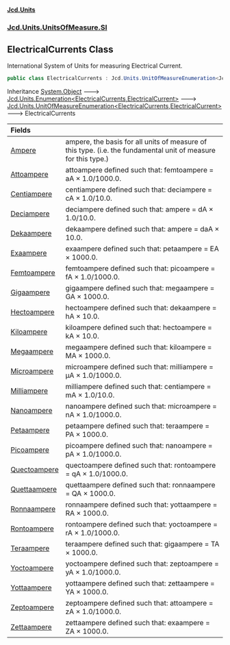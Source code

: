 #### [Jcd.Units](index 'index')
### [Jcd.Units.UnitsOfMeasure.SI](Jcd.Units.UnitsOfMeasure.SI 'Jcd.Units.UnitsOfMeasure.SI')

## ElectricalCurrents Class

International System of Units for measuring Electrical Current.

```csharp
public class ElectricalCurrents : Jcd.Units.UnitOfMeasureEnumeration<Jcd.Units.UnitsOfMeasure.SI.ElectricalCurrents, Jcd.Units.UnitTypes.ElectricalCurrent>
```

Inheritance [System.Object](https://docs.microsoft.com/en-us/dotnet/api/System.Object 'System.Object') &#129106; [Jcd.Units.Enumeration&lt;](Enumeration_TEnumeration,T_ 'Jcd.Units.Enumeration<TEnumeration,T>')[ElectricalCurrents](ElectricalCurrents 'Jcd.Units.UnitsOfMeasure.SI.ElectricalCurrents')[,](Enumeration_TEnumeration,T_ 'Jcd.Units.Enumeration<TEnumeration,T>')[ElectricalCurrent](ElectricalCurrent 'Jcd.Units.UnitTypes.ElectricalCurrent')[&gt;](Enumeration_TEnumeration,T_ 'Jcd.Units.Enumeration<TEnumeration,T>') &#129106; [Jcd.Units.UnitOfMeasureEnumeration&lt;](UnitOfMeasureEnumeration_TEnumeration,T_ 'Jcd.Units.UnitOfMeasureEnumeration<TEnumeration,T>')[ElectricalCurrents](ElectricalCurrents 'Jcd.Units.UnitsOfMeasure.SI.ElectricalCurrents')[,](UnitOfMeasureEnumeration_TEnumeration,T_ 'Jcd.Units.UnitOfMeasureEnumeration<TEnumeration,T>')[ElectricalCurrent](ElectricalCurrent 'Jcd.Units.UnitTypes.ElectricalCurrent')[&gt;](UnitOfMeasureEnumeration_TEnumeration,T_ 'Jcd.Units.UnitOfMeasureEnumeration<TEnumeration,T>') &#129106; ElectricalCurrents

| Fields | |
| :--- | :--- |
| [Ampere](ElectricalCurrents.Ampere 'Jcd.Units.UnitsOfMeasure.SI.ElectricalCurrents.Ampere') | ampere, the basis for all units of measure of this type. (i.e. the fundamental unit of measure for this type.) |
| [Attoampere](ElectricalCurrents.Attoampere 'Jcd.Units.UnitsOfMeasure.SI.ElectricalCurrents.Attoampere') | attoampere defined such that: femtoampere = aA × 1.0/1000.0. |
| [Centiampere](ElectricalCurrents.Centiampere 'Jcd.Units.UnitsOfMeasure.SI.ElectricalCurrents.Centiampere') | centiampere defined such that: deciampere = cA × 1.0/10.0. |
| [Deciampere](ElectricalCurrents.Deciampere 'Jcd.Units.UnitsOfMeasure.SI.ElectricalCurrents.Deciampere') | deciampere defined such that: ampere = dA × 1.0/10.0. |
| [Dekaampere](ElectricalCurrents.Dekaampere 'Jcd.Units.UnitsOfMeasure.SI.ElectricalCurrents.Dekaampere') | dekaampere defined such that: ampere = daA × 10.0. |
| [Exaampere](ElectricalCurrents.Exaampere 'Jcd.Units.UnitsOfMeasure.SI.ElectricalCurrents.Exaampere') | exaampere defined such that: petaampere = EA × 1000.0. |
| [Femtoampere](ElectricalCurrents.Femtoampere 'Jcd.Units.UnitsOfMeasure.SI.ElectricalCurrents.Femtoampere') | femtoampere defined such that: picoampere = fA × 1.0/1000.0. |
| [Gigaampere](ElectricalCurrents.Gigaampere 'Jcd.Units.UnitsOfMeasure.SI.ElectricalCurrents.Gigaampere') | gigaampere defined such that: megaampere = GA × 1000.0. |
| [Hectoampere](ElectricalCurrents.Hectoampere 'Jcd.Units.UnitsOfMeasure.SI.ElectricalCurrents.Hectoampere') | hectoampere defined such that: dekaampere = hA × 10.0. |
| [Kiloampere](ElectricalCurrents.Kiloampere 'Jcd.Units.UnitsOfMeasure.SI.ElectricalCurrents.Kiloampere') | kiloampere defined such that: hectoampere = kA × 10.0. |
| [Megaampere](ElectricalCurrents.Megaampere 'Jcd.Units.UnitsOfMeasure.SI.ElectricalCurrents.Megaampere') | megaampere defined such that: kiloampere = MA × 1000.0. |
| [Microampere](ElectricalCurrents.Microampere 'Jcd.Units.UnitsOfMeasure.SI.ElectricalCurrents.Microampere') | microampere defined such that: milliampere = μA × 1.0/1000.0. |
| [Milliampere](ElectricalCurrents.Milliampere 'Jcd.Units.UnitsOfMeasure.SI.ElectricalCurrents.Milliampere') | milliampere defined such that: centiampere = mA × 1.0/10.0. |
| [Nanoampere](ElectricalCurrents.Nanoampere 'Jcd.Units.UnitsOfMeasure.SI.ElectricalCurrents.Nanoampere') | nanoampere defined such that: microampere = nA × 1.0/1000.0. |
| [Petaampere](ElectricalCurrents.Petaampere 'Jcd.Units.UnitsOfMeasure.SI.ElectricalCurrents.Petaampere') | petaampere defined such that: teraampere = PA × 1000.0. |
| [Picoampere](ElectricalCurrents.Picoampere 'Jcd.Units.UnitsOfMeasure.SI.ElectricalCurrents.Picoampere') | picoampere defined such that: nanoampere = pA × 1.0/1000.0. |
| [Quectoampere](ElectricalCurrents.Quectoampere 'Jcd.Units.UnitsOfMeasure.SI.ElectricalCurrents.Quectoampere') | quectoampere defined such that: rontoampere = qA × 1.0/1000.0. |
| [Quettaampere](ElectricalCurrents.Quettaampere 'Jcd.Units.UnitsOfMeasure.SI.ElectricalCurrents.Quettaampere') | quettaampere defined such that: ronnaampere = QA × 1000.0. |
| [Ronnaampere](ElectricalCurrents.Ronnaampere 'Jcd.Units.UnitsOfMeasure.SI.ElectricalCurrents.Ronnaampere') | ronnaampere defined such that: yottaampere = RA × 1000.0. |
| [Rontoampere](ElectricalCurrents.Rontoampere 'Jcd.Units.UnitsOfMeasure.SI.ElectricalCurrents.Rontoampere') | rontoampere defined such that: yoctoampere = rA × 1.0/1000.0. |
| [Teraampere](ElectricalCurrents.Teraampere 'Jcd.Units.UnitsOfMeasure.SI.ElectricalCurrents.Teraampere') | teraampere defined such that: gigaampere = TA × 1000.0. |
| [Yoctoampere](ElectricalCurrents.Yoctoampere 'Jcd.Units.UnitsOfMeasure.SI.ElectricalCurrents.Yoctoampere') | yoctoampere defined such that: zeptoampere = yA × 1.0/1000.0. |
| [Yottaampere](ElectricalCurrents.Yottaampere 'Jcd.Units.UnitsOfMeasure.SI.ElectricalCurrents.Yottaampere') | yottaampere defined such that: zettaampere = YA × 1000.0. |
| [Zeptoampere](ElectricalCurrents.Zeptoampere 'Jcd.Units.UnitsOfMeasure.SI.ElectricalCurrents.Zeptoampere') | zeptoampere defined such that: attoampere = zA × 1.0/1000.0. |
| [Zettaampere](ElectricalCurrents.Zettaampere 'Jcd.Units.UnitsOfMeasure.SI.ElectricalCurrents.Zettaampere') | zettaampere defined such that: exaampere = ZA × 1000.0. |
